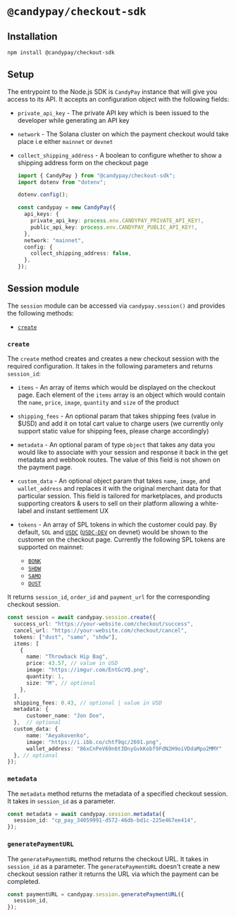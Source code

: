 # `@candypay/checkout-sdk`

## Installation

```bash
npm install @candypay/checkout-sdk
```

## Setup

The entrypoint to the Node.js SDK is `CandyPay` instance that will give you access to its API. It accepts an configuration object with the following fields:

- `private_api_key` - The private API key which is been issued to the developer while generating an API key
- `network` - The Solana cluster on which the payment checkout would take place i.e either `mainnet` or `devnet`
- `collect_shipping_address` - A boolean to configure whether to show a shipping address form on the checkout page

  ```ts
  import { CandyPay } from "@candypay/checkout-sdk";
  import dotenv from "dotenv";

  dotenv.config();

  const candypay = new CandyPay({
    api_keys: {
      private_api_key: process.env.CANDYPAY_PRIVATE_API_KEY!,
      public_api_key: process.env.CANDYPAY_PUBLIC_API_KEY!,
    },
    network: "mainnet",
    config: {
      collect_shipping_address: false,
    },
  });
  ```

## Session module

The `session` module can be accessed via `candypay.session()` and provides the following methods:

- [`create`](#create)

### `create`

The `create` method creates and creates a new checkout session with the required configuration. It takes in the following parameters and returns `session_id`:

- `items` - An array of items which would be displayed on the checkout page. Each element of the `items` array is an object which would contain the `name`, `price`, `image`, `quantity` and `size` of the product
- `shipping_fees` - An optional param that takes shipping fees (value in $USD) and add it on total cart value to charge users (we currently only support static value for shipping fees, please charge accordingly)
- `metadata` - An optional param of type `object` that takes any data you would like to associate with your session and response it back in the get metadata and webhook routes. The value of this field is not shown on the payment page. 
- `custom_data` - An optional object param that takes `name`, `image`, and `wallet_address` and replaces it with the original merchant data for that particular session. This field is tailored for marketplaces, and products supporting creators & users to sell on their platform allowing a white-label and instant settlement UX
- `tokens` - An array of SPL tokens in which the customer could pay. By default, `SOL` and [`USDC`](https://explorer.solana.com/address/EPjFWdd5AufqSSqeM2qN1xzybapC8G4wEGGkZwyTDt1v) ([`USDC-DEV`](https://explorer.solana.com/address/Gh9ZwEmdLJ8DscKNTkTqPbNwLNNBjuSzaG9Vp2KGtKJr?cluster=devnet) on devnet) would be shown to the customer on the checkout page. Currently the following SPL tokens are supported on mainnet:

  - [`BONK`](https://explorer.solana.com/address/DezXAZ8z7PnrnRJjz3wXBoRgixCa6xjnB7YaB1pPB263)
  - [`SHDW`](https://explorer.solana.com/address/SHDWyBxihqiCj6YekG2GUr7wqKLeLAMK1gHZck9pL6y)
  - [`SAMO`](https://explorer.solana.com/address/7xKXtg2CW87d97TXJSDpbD5jBkheTqA83TZRuJosgAsU)
  - [`DUST`](https://explorer.solana.com/address/DUSTcnwRpZjhds1tLY2NpcvVTmKL6JJERD9T274LcqCr)

It returns `session_id`, `order_id` and `payment_url` for the corresponding checkout session.

```ts
const session = await candypay.session.create({
  success_url: "https://your-website.com/checkout/success",
  cancel_url: "https://your-website.com/checkout/cancel",
  tokens: ["dust", "samo", "shdw"],
  items: [
    {
      name: "Throwback Hip Bag",
      price: 43.57, // value in USD
      image: "https://imgur.com/EntGcVQ.png",
      quantity: 1,
      size: "M", // optional
    },
  ],
  shipping_fees: 0.43, // optional | value in USD
  metadata: { 
      customer_name: "Jon Doe", 
  },  // optional 
  custom_data: {
      name: "Aeyakovenko",
      image: "https://i.ibb.co/chtf9qc/2691.png",
      wallet_address: "86xCnPeV69n6t3DnyGvkKobf9FdN2H9oiVDdaMpo2MMY"
  }, // optional
});
```

### `metadata`

The `metadata` method returns the metadata of a specified checkout session. It takes in `session_id` as a parameter.

```ts
const metadata = await candypay.session.metadata({
  session_id: "cp_pay_34059991-d572-46db-bd1c-225e467ee414",
});
```

### `generatePaymentURL`

The `generatePaymentURL` method returns the checkout URL. It takes in `session_id` as a parameter. The `generatePaymentURL` doesn't create a new checkout session rather it returns the URL via which the payment can be completed.

```ts
const paymentURL = candypay.session.generatePaymentURL({
  session_id,
});
```
